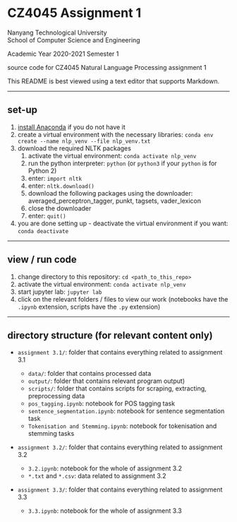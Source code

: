 # CZ4045 Assignment 1

Nanyang Technological University  
School of Computer Science and Engineering

Academic Year 2020-2021 Semester 1

source code for CZ4045 Natural Language Processing assignment 1

This README is best viewed using a text editor that supports Markdown.

---

## set-up

1. [install Anaconda](https://docs.anaconda.com/anaconda/install/) if you do not have it
2. create a virtual environment with the necessary libraries: `conda env create --name nlp_venv --file nlp_venv.txt`
3. download the required NLTK packages
    1. activate the virtual environment: `conda activate nlp_venv`
    2. run the python interpreter: `python` (or `python3` if your `python` is for Python 2)
    3. enter: `import nltk`
    4. enter: `nltk.download()`
    5. download the following packages using the downloader: averaged_perceptron_tagger, punkt, tagsets, vader_lexicon
    6. close the downloader
    7. enter: `quit()`
4. you are done setting up - deactivate the virtual environment if you want: `conda deactivate`

---

## view / run code

1. change directory to this repository: `cd <path_to_this_repo>`
2. activate the virtual environment: `conda activate nlp_venv`
3. start jupyter lab: `jupyter lab`
4. click on the relevant folders / files to view our work (notebooks have the `.ipynb` extension, scripts have the `.py` extension)

---

## directory structure (for relevant content only)

- `assignment 3.1/`: folder that contains everything related to assignment 3.1  
  - `data/`: folder that contains processed data  
  - `output/`: folder that contains relevant program output)  
  - `scripts/`: folder that contains scripts for scraping, extracting, preprocessing data  
  - `pos_tagging.ipynb`: notebook for POS tagging task  
  - `sentence_segmentation.ipynb`: notebook for sentence segmentation task  
  - `Tokenisation and Stemming.ipynb`: notebook for tokenisation and stemming tasks

- `assignment 3.2/`: folder that contains everything related to assignment 3.2  
  - `3.2.ipynb`: notebook for the whole of assignment 3.2  
  - `*.txt` and `*.csv`: data related to assignment 3.2

- `assignment 3.3/`: folder that contains everything related to assignment 3.3  
  - `3.3.ipynb`: notebook for the whole of assignment 3.3 
